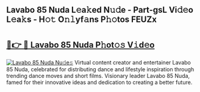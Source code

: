 ## Lavabo 85 Nuda L𝚎a𝚔ed N𝚞𝚍e - Part-gsL Vi𝚍𝚎o L𝚎a𝚔s - H𝚘𝚝 O𝚗𝚕yf𝚊ns P𝚑𝚘tos FEUZx

# <h2><a href="http://kf0ftnj.oniu.top/?m=Lavabo+85+Nuda">🔗👉 🔴 Lavabo 85 Nuda P𝚑ot𝚘𝚜 V𝚒d𝚎o</a></h2>

[![Lavabo 85 Nuda Nu𝚍e𝚜](https://i.imgur.com/0qMVB7G.gif)](http://kf0ftnj.oniu.top/?m=Lavabo+85+Nuda)
Virtual content creator and entertainer Lavabo 85 Nuda, celebrated for distributing dance and lifestyle inspiration through trending dance moves and short films. Visionary leader Lavabo 85 Nuda, famed for their innovative ideas and dedication to creating a better future.  
